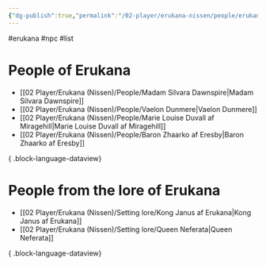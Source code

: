 ```yaml
---
{"dg-publish":true,"permalink":"/02-player/erukana-nissen/people/erukana-people-list/"}
---
```


#erukana #npc #list 

# People of Erukana 
- [[02 Player/Erukana (Nissen)/People/Madam Silvara Dawnspire\|Madam Silvara Dawnspire]]
- [[02 Player/Erukana (Nissen)/People/Vaelon Dunmere\|Vaelon Dunmere]]
- [[02 Player/Erukana (Nissen)/People/Marie Louise Duvall af Miragehill\|Marie Louise Duvall af Miragehill]]
- [[02 Player/Erukana (Nissen)/People/Baron Zhaarko af Eresby\|Baron Zhaarko af Eresby]]

{ .block-language-dataview}

# People from the lore of Erukana 
- [[02 Player/Erukana (Nissen)/Setting lore/Kong Janus af Erukana\|Kong Janus af Erukana]]
- [[02 Player/Erukana (Nissen)/Setting lore/Queen Neferata\|Queen Neferata]]

{ .block-language-dataview}
